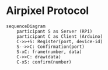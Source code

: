 Airpixel Protocol
=================

```mermaid
sequenceDiagram
    participant S as Server (RPi)
    participant C as Client (Arduino)
    C->>+S: Register(port, device-id)
    S-->>C: Confirmation(port)
    S-xC: frame(number, data)
    C->>C: draw(data)
    C-xS: confirm(number)
```
